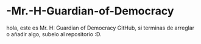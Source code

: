 # -Mr.-H-Guardian-of-Democracy

hola, este es  Mr. H: Guardian of Democracy GitHub, si terminas de arreglar o añadir algo, subelo al repositorio :D.
